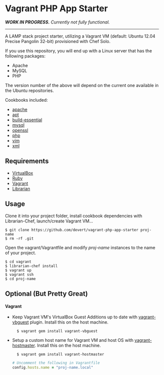 # Vagrant PHP App Starter

***WORK IN PROGRESS.*** *Currently not fully functional.*

---

A LAMP stack project starter, utilizing a Vagrant VM (default: Ubuntu 12.04 Precise Pangolin 32-bit) provisioned with Chef Solo.

If you use this repository, you will end up with a Linux server that has the following packages:

* Apache
* MySQL
* PHP

The version number of the above will depend on the current one available in the Ubuntu repositories.

Cookbooks included:

* [apache](https://github.com/opscode-cookbooks/apache2)
* [apt](https://github.com/opscode-cookbooks/apt)
* [build-essential](https://github.com/opscode-cookbooks/build-essential)
* [mysql](https://github.com/opscode-cookbooks/mysql)
* [openssl](https://github.com/opscode-cookbooks/openssl)
* [php](https://github.com/opscode-cookbooks/php)
* [vim](https://github.com/opscode-cookbooks/vim)
* [xml](https://github.com/opscode-cookbooks/xml)

## Requirements

* [VirtualBox](https://www.virtualbox.org/)
* [Ruby](http://www.ruby-lang.org/en/)
* [Vagrant](http://vagrantup.com/)
* [Librarian](https://github.com/applicationsonline/librarian)

## Usage

Clone it into your project folder, install cookbook dependencies with Librarian-Chef, launch/create Vagrant VM...

    $ git clone https://github.com/devert/vagrant-php-app-starter proj-name
    $ rm -rf .git

Open the vagrant/Vagrantfile and modify *proj-name* instances to the name of your project.

    $ cd vagrant
    $ librarian-chef install
    $ vagrant up
    $ vagrant ssh
    $ cd proj-name

## Optional (But Pretty Great)

#### Vagrant
* Keep Vagrant VM's VirtualBox Guest Additions up to date with [vagrant-vbguest](https://github.com/dotless-de/vagrant-vbguest) plugin. Install this on the host machine.
		
		$ vagrant gem install vagrant-vbguest

* Setup a custom host name for Vagrant VM and host OS with [vagrant-hostmaster](https://github.com/mosaicxm/vagrant-hostmaster.git). Install this on the host machine.
	
		$ vagrant gem install vagrant-hostmaster

	```ruby
	# Uncomment the following in Vagrantfile
	config.hosts.name = "proj-name.local"
	```




